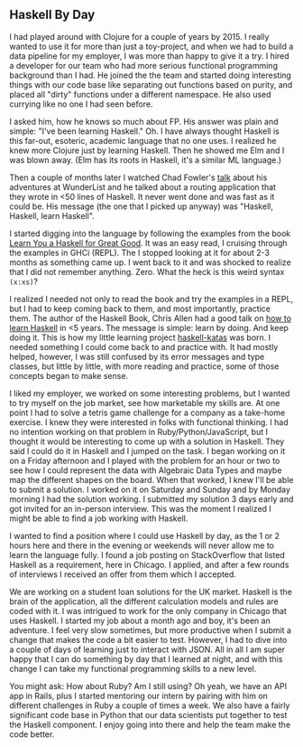 ## Haskell By Day

I had played around with Clojure for a couple of years by 2015. I really wanted to use it for more than just a toy-project, and when we had to build a data pipeline for my employer, I was more than happy to give it a try.
I hired a developer for our team who had more serious functional programming background than I had. He joined the the team and started doing interesting things with our code base like separating out functions based on purity, and placed all "dirty" functions under a different namespace. He also used currying like no one I had seen before.

I asked him, how he knows so much about FP. His answer was plain and simple: "I've been learning Haskell." Oh. I have always thought Haskell is this far-out, esoteric, academic language that no one uses. I realized he knew more Clojure just by learning Haskell. Then he showed me Elm and I was blown away. (Elm has its roots in Haskell, it's a similar ML language.)

Then a couple of months later I watched Chad Fowler's [talk](https://www.youtube.com/watch?v=sAsRtZEGMMQ&t=6s) about his adventures at WunderList and he talked about a routing application that they wrote in &lt;50 lines of Haskell. It never went done and was fast as it could be. His message (the one that I picked up anyway) was "Haskell, Haskell, learn Haskell".

I started digging into the language by following the examples from the book [Learn You a Haskell for Great Good](http://learnyouahaskell.com/). It was an easy read, I cruising through the examples in GHCi (REPL). The I stopped looking at it for about 2-3 months as something came up. I went back to it and was shocked to realize that I did not remember anything. Zero. What the heck is this weird syntax `(x:xs)`?

I realized I needed not only to read the book and try the examples in a REPL, but I had to keep coming back to them, and most importantly, practice them. The author of the Haskell Book, Chris Allen had a good talk on [how to learn Haskell](https://www.youtube.com/watch?v=Bg9ccYzMbxc) in &lt;5 years. The message is simple: learn by doing. And keep doing it. This is how my little learning project [haskell-katas](https://www.github.com/adomokos/haskell-katas) was born. I needed something I could come back to and practice with. It had mostly helped, however, I was still confused by its error messages and type classes, but little by little, with more reading and practice, some of those concepts began to make sense.

I liked my employer, we worked on some interesting problems, but I wanted to try myself on the job market, see how marketable my skills are. At one point I had to solve a tetris game challenge for a company as a take-home exercise. I knew they were interested in folks with functional thinking. I had no intention working on that problem in Ruby/Python/JavaScript, but I thought it would be interesting to come up with a solution in Haskell. They said I could do it in Haskell and I jumped on the task. I began working on it on a Friday afternoon and I played with the problem for an hour or two to see how I could represent the data with Algebraic Data Types and maybe map the different shapes on the board. When that worked, I knew I'll be able to submit a solution. I worked on it on Saturday and Sunday and by Monday morning I had the solution working. I submitted my solution 3 days early and got invited for an in-person interview. This was the moment I realized I might be able to find a job working with Haskell.

I wanted to find a position where I could use Haskell by day, as the 1 or 2 hours here and there in the evening or weekends will never allow me to learn the language fully. I found a job posting on StackOverflow that listed Haskell as a requirement, here in Chicago. I applied, and after a few rounds of interviews I received an offer from them which I accepted.

We are working on a student loan solutions for the UK market. Haskell is the brain of the application, all the different calculation models and rules are coded with it. I was intrigued to work for the only company in Chicago that uses Haskell. I started my job about a month ago and boy, it's been an adventure. I feel very slow sometimes, but more productive when I submit a change that makes the code a bit easier to test. However, I had to dive into a couple of days of learning just to interact with JSON. All in all I am super happy that I can do something by day that I learned at night, and with this change I can take my functional programming skills to a new level.

You might ask: How about Ruby? Am I still using? Oh yeah, we have an API app in Rails, plus I started mentoring our intern by pairing with him on different challenges in Ruby a couple of times a week. We also have a fairly significant code base in Python that our data scientists put together to test the Haskell component. I enjoy going into there and help the team make the code better.
